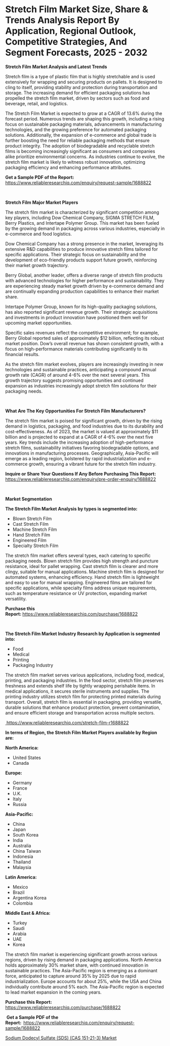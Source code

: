 <p><h1>Stretch Film Market Size, Share & Trends Analysis Report By Application, Regional Outlook, Competitive Strategies, And Segment Forecasts, 2025 - 2032</h1></p><p><strong>Stretch Film Market Analysis and Latest Trends</strong></p>
<p><p>Stretch film is a type of plastic film that is highly stretchable and is used extensively for wrapping and securing products on pallets. It is designed to cling to itself, providing stability and protection during transportation and storage. The increasing demand for efficient packaging solutions has propelled the stretch film market, driven by sectors such as food and beverage, retail, and logistics.</p><p>The Stretch Film Market is expected to grow at a CAGR of 13.6% during the forecast period. Numerous trends are shaping this growth, including a rising focus on sustainable packaging materials, advancements in manufacturing technologies, and the growing preference for automated packaging solutions. Additionally, the expansion of e-commerce and global trade is further boosting the need for reliable packaging methods that ensure product integrity. The adoption of biodegradable and recyclable stretch films is becoming increasingly significant as consumers and companies alike prioritize environmental concerns. As industries continue to evolve, the stretch film market is likely to witness robust innovation, optimizing packaging efficiency and enhancing performance attributes.</p></p>
<p><strong>Get a Sample PDF of the Report:&nbsp;</strong> <a href="https://www.reliableresearchiq.com/enquiry/request-sample/1688822?utm_campaign=2293&utm_medium=2&utm_source=Github&utm_content=ia&utm_term=26032025&utm_id=stretch-film">https://www.reliableresearchiq.com/enquiry/request-sample/1688822</a></p>
<p>&nbsp;</p>
<p><strong>Stretch Film Major Market Players</strong></p>
<p><p>The stretch film market is characterized by significant competition among key players, including Dow Chemical Company, SIGMA STRETCH FILM, Berry Plastics, and Intertape Polymer Group. This market has been fueled by the growing demand in packaging across various industries, especially in e-commerce and food logistics.</p><p>Dow Chemical Company has a strong presence in the market, leveraging its extensive R&D capabilities to produce innovative stretch films tailored for specific applications. Their strategic focus on sustainability and the development of eco-friendly products support future growth, reinforcing their market growth trajectory.</p><p>Berry Global, another leader, offers a diverse range of stretch film products with advanced technologies for higher performance and sustainability. They are experiencing steady market growth driven by e-commerce demand and are continually expanding production capabilities to enhance their market share.</p><p>Intertape Polymer Group, known for its high-quality packaging solutions, has also reported significant revenue growth. Their strategic acquisitions and investments in product innovation have positioned them well for upcoming market opportunities.</p><p>Specific sales revenues reflect the competitive environment; for example, Berry Global reported sales of approximately $12 billion, reflecting its robust market position. Dow’s overall revenue has shown consistent growth, with a focus on high-performance materials contributing significantly to its financial results.</p><p>As the stretch film market evolves, players are increasingly investing in new technologies and sustainable practices, anticipating a compound annual growth rate (CAGR) of around 4-6% over the next several years. This growth trajectory suggests promising opportunities and continued expansion as industries increasingly adopt stretch film solutions for their packaging needs.</p></p>
<p>&nbsp;</p>
<p><strong>What Are The Key Opportunities For Stretch Film Manufacturers?</strong></p>
<p><p>The stretch film market is poised for significant growth, driven by the rising demand in logistics, packaging, and food industries due to its durability and cost-effectiveness. As of 2023, the market is valued at approximately $11 billion and is projected to expand at a CAGR of 4-6% over the next five years. Key trends include the increasing adoption of high-performance stretch films, sustainability initiatives favoring biodegradable options, and innovations in manufacturing processes. Geographically, Asia-Pacific will emerge as a leading region, bolstered by rapid industrialization and e-commerce growth, ensuring a vibrant future for the stretch film industry.</p></p>
<p><strong>Inquire or Share Your Questions If Any Before Purchasing This Report:</strong> <a href="https://www.reliableresearchiq.com/enquiry/pre-order-enquiry/1688822?utm_campaign=2293&utm_medium=2&utm_source=Github&utm_content=ia&utm_term=26032025&utm_id=stretch-film">https://www.reliableresearchiq.com/enquiry/pre-order-enquiry/1688822</a></p>
<p>&nbsp;</p>
<p><strong>Market Segmentation</strong></p>
<p><strong>The Stretch Film Market Analysis by types is segmented into:</strong></p>
<p><ul><li>Blown Stretch Film</li><li>Cast Stretch Film</li><li>Machine Stretch Film</li><li>Hand Stretch Film</li><li>Engineered Film</li><li>Specialty Stretch Film</li></ul></p>
<p><p>The stretch film market offers several types, each catering to specific packaging needs. Blown stretch film provides high strength and puncture resistance, ideal for pallet wrapping. Cast stretch film is clearer and more clingy, suitable for manual applications. Machine stretch film is designed for automated systems, enhancing efficiency. Hand stretch film is lightweight and easy to use for manual wrapping. Engineered films are tailored for specific applications, while specialty films address unique requirements, such as temperature resistance or UV protection, expanding market versatility.</p></p>
<p><strong>Purchase this Report:&nbsp;</strong><a href="https://www.reliableresearchiq.com/purchase/1688822?utm_campaign=2293&utm_medium=2&utm_source=Github&utm_content=ia&utm_term=26032025&utm_id=stretch-film">https://www.reliableresearchiq.com/purchase/1688822</a></p>
<p>&nbsp;</p>
<p><strong>The Stretch Film Market Industry Research by Application is segmented into:</strong></p>
<p><ul><li>Food</li><li>Medical</li><li>Printing</li><li>Packaging Industry</li></ul></p>
<p><p>The stretch film market serves various applications, including food, medical, printing, and packaging industries. In the food sector, stretch film preserves freshness and extends shelf life by tightly wrapping perishable items. In medical applications, it secures sterile instruments and supplies. The printing industry utilizes stretch film for protecting printed materials during transport. Overall, stretch film is essential in packaging, providing versatile, durable solutions that enhance product protection, prevent contamination, and ensure efficient storage and transportation across multiple sectors.</p></p>
<p><a href="https://www.reliableresearchiq.com/stretch-film-r1688822?utm_campaign=2293&utm_medium=2&utm_source=Github&utm_content=ia&utm_term=26032025&utm_id=stretch-film">&nbsp;https://www.reliableresearchiq.com/stretch-film-r1688822</a></p>
<p><strong>In terms of Region, the Stretch Film Market Players available by Region are:</strong></p>
<p>
    <p> <strong> North America: </strong>
        <ul>
            <li>United States</li>
            <li>Canada</li>
        </ul>
        </p> 
    <p> <strong> Europe: </strong>
        <ul>
            <li>Germany</li>
            <li>France</li>
            <li>U.K.</li>
            <li>Italy</li>
            <li>Russia</li>
        </ul>
        </p> 
    <p> <strong> Asia-Pacific: </strong>
        <ul>
            <li>China</li>
            <li>Japan</li>
            <li>South Korea</li>
            <li>India</li>
            <li>Australia</li>
            <li>China Taiwan</li>
            <li>Indonesia</li>
            <li>Thailand</li>
            <li>Malaysia</li>
        </ul>
        </p> 
    <p> <strong> Latin America: </strong>
        <ul>
            <li>Mexico</li>
            <li>Brazil</li>
            <li>Argentina Korea</li>
            <li>Colombia</li>
        </ul>
        </p> 
    <p> <strong> Middle East & Africa: </strong>
        <ul>
            <li>Turkey</li>
            <li>Saudi</li>
            <li>Arabia</li>
            <li>UAE</li>
            <li>Korea</li>
        </ul>
    </p>
    </p>
<p><p>The stretch film market is experiencing significant growth across various regions, driven by rising demand in packaging applications. North America holds approximately 30% market share, with continued innovation in sustainable practices. The Asia-Pacific region is emerging as a dominant force, anticipated to capture around 35% by 2025 due to rapid industrialization. Europe accounts for about 25%, while the USA and China individually contribute around 5% each. The Asia-Pacific region is expected to lead market expansion in the coming years.</p></p>
<p><strong>Purchase this Report: </strong><a href="https://www.reliableresearchiq.com/purchase/1688822?utm_campaign=2293&utm_medium=2&utm_source=Github&utm_content=ia&utm_term=26032025&utm_id=stretch-film">https://www.reliableresearchiq.com/purchase/1688822</a></p>
<p>&nbsp;<strong>Get a Sample PDF of the Report:&nbsp;&nbsp;</strong><a href="https://www.reliableresearchiq.com/enquiry/request-sample/1688822?utm_campaign=2293&utm_medium=2&utm_source=Github&utm_content=ia&utm_term=26032025&utm_id=stretch-film">https://www.reliableresearchiq.com/enquiry/request-sample/1688822</a></p>
<p><strong></strong></p>
<p><p><a href="https://github.com/bensemilia864/Market-Research-Report-List-1/blob/main/sodium-dodecyl-sulfate-sds-cas-151-21-3-market.md?utm_campaign=2293&utm_medium=2&utm_source=Github&utm_content=ia&utm_term=26032025&utm_id=stretch-film">Sodium Dodecyl Sulfate (SDS) (CAS 151-21-3) Market</a></p></p>